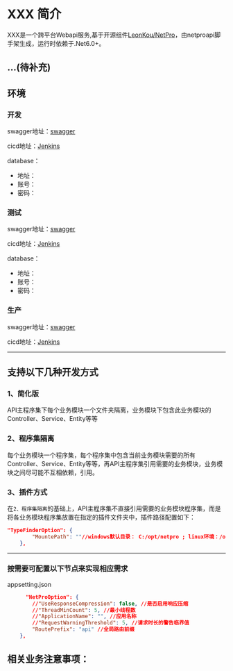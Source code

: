 
# XXX 简介
XXX是一个跨平台Webapi服务,基于开源组件[LeonKou/NetPro](https://github.com/LeonKou/NetPro)，由netproapi脚手架生成，运行时依赖于.Net6.0+。

...(待补充)
---

## 环境

### 开发

swagger地址：[swagger]("http://swagger")

cicd地址：[Jenkins]("http://Jenkins")

database：
- 地址：
- 账号：
- 密码：

### 测试

swagger地址：[swagger]("http://swagger")

cicd地址：[Jenkins]("http://Jenkins")

database：
- 地址：
- 账号：
- 密码：

### 生产

swagger地址：[swagger]("http://swagger")

cicd地址：[Jenkins]("http://Jenkins")

---

## 支持以下几种开发方式

### 1、简化版
 API主程序集下每个业务模块一个文件夹隔离，业务模块下包含此业务模块的Controller、Service、Entity等等

### 2、程序集隔离

每个业务模块一个程序集，每个程序集中包含当前业务模块需要的所有Controller、Service、Entity等等，再API主程序集引用需要的业务模块，业务模块之间尽可能不互相依赖，引用。

### 3、插件方式

在`2、程序集隔离`的基础上，API主程序集不直接引用需要的业务模块程序集，而是将各业务模块程序集放置在指定的插件文件夹中，插件路径配置如下：
```json
"TypeFinderOption": {
		"MountePath": ""//windows默认目录： C:/opt/netpro ; linux环境：/opt/netpro
	},
```

---

### 按需要可配置以下节点来实现相应需求
appsetting.json

```json
      "NetProOption": {
		//"UseResponseCompression": false, //是否启用响应压缩
		//"ThreadMinCount": 5, //最小线程数
		//"ApplicationName": "", //应用名称
		//"RequestWarningThreshold": 5, //请求时长的警告临界值
		"RoutePrefix": "api" //全局路由前缀
	},

```

## 相关业务注意事项：

